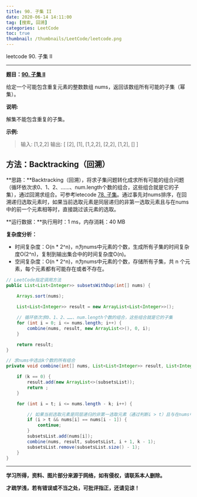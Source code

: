 ```yaml
---
title: 90. 子集 II
date: 2020-06-14 14:11:00
tag: [搜索, 回溯]
categories: LeetCode
toc: true
thumbnail: /thumbnails/LeetCode/leetcode.png
---
```


leetcode 90. 子集 II

<!--more-->

---

**题目：[90. 子集 II](https://leetcode-cn.com/problems/subsets-ii/)**

给定一个可能包含重复元素的整数数组 nums，返回该数组所有可能的子集（幂集）。

**说明:**

解集不能包含重复的子集。

**示例:**

> 输入: [1,2,2]
> 输出:
> [
> 	[2],
> 	[1],
> 	[1,2,2],
>	[2,2],
>	[1,2],
>	[]
>] 

## 方法：Backtracking（回溯）

**思路：**Backtracking（回溯），将求子集问题转化成求所有可能的组合问题（循环依次求0、1、2、……、num.length个数的组合，这些组合就是它的子集），通过回溯求组合。可参考letecode [78. 子集](https://crazy-sky.github.io/2020/06/12/78.%20子集/)。通过事先对nums排序，在回溯递归选取元素时，如果当前选取元素是同层递归的非第一选取元素且与在nums中的前一个元素相等时，直接跳过该元素的选取。

**运行数据：**执行用时：1 ms，内存消耗：40 MB

**复杂度分析：**

* 时间复杂度：O(n * 2^n)，n为nums中元素的个数，生成所有子集的时间复杂度O(2^n)，复制到输出集合中的时间复杂度O(n)。
* 空间复杂度：O(n * 2^n)，n为nums中元素的个数，存储所有子集，共 n 个元素，每个元素都有可能存在或者不存在。

```java
// LeetCode指定调用方法 
public List<List<Integer>> subsetsWithDup(int[] nums) {
		
    Arrays.sort(nums);

    List<List<Integer>> result = new ArrayList<List<Integer>>();

    // 循环依次求0、1、2、……、num.length个数的组合，这些组合就是它的子集
    for (int i = 0; i <= nums.length; i++) {
        combine(nums, result, new ArrayList<>(), 0, i);
    }

    return result;
}

// 求nums中选出k个数的所有组合
private void combine(int[] nums, List<List<Integer>> result, List<Integer> subsetsList, int t, int k) {

    if (k == 0) {
        result.add(new ArrayList<>(subsetsList));
        return ;
    }

    for (int i = t; i <= nums.length - k; i++) {

        // 如果当前选取元素是同层递归的非第一选取元素（通过判断i > t）且与在nums中的前一个元素相等时，直接跳过该元素的选取
        if (i > t && nums[i] == nums[i - 1]) {
            continue;
        }
        subsetsList.add(nums[i]);
        combine(nums, result, subsetsList, i + 1, k - 1);
        subsetsList.remove(subsetsList.size() - 1);
    }
}
```

---

**学习所得，资料、图片部分来源于网络，如有侵权，请联系本人删除。**

**才疏学浅，若有错误或不当之处，可批评指正，还请见谅！**